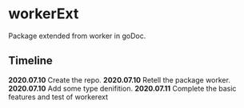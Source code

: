 # workerExt
Package extended from worker in goDoc.

## Timeline
**2020.07.10** Create the repo.
**2020.07.10** Retell the package worker.
**2020.07.10** Add some type denifition.
**2020.07.11** Complete the basic features and test of workerext